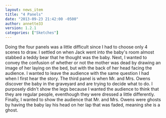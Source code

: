 ```yaml
---
layout: news_item
title: "4 Panels"
date: "2013-09-23 21:42:00 -0500"
author: annette33
version: 1.2.1
categories: ["Sketches"]
---
```


Doing the four panels was a little difficult since I had to choose only 4 scenes to draw. I settled on when Jack went into the baby's room almost stabbed a teddy bear that he thought was the baby. Next, I wanted to convey the confusion of whether or not the mother was dead by drawing an image of her laying on the bed, but with the back of her head facing the audience. I wanted to leave the audience with the same question I had when I first hear the story. The third panel is when Mr. and Mrs. Owens discover the baby in the graveyard and are trying to decide what to do. I purposely didn't show the legs because I wanted the audience to think that they are regular people, eventhough they were dressed a little differently. Finally, I wanted to show the audience that Mr. and Mrs. Owens were ghosts by having the baby lay his head on her lap that was faded, meaning she is a ghost.